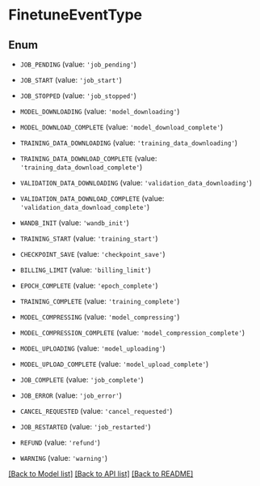 # FinetuneEventType


## Enum

* `JOB_PENDING` (value: `'job_pending'`)

* `JOB_START` (value: `'job_start'`)

* `JOB_STOPPED` (value: `'job_stopped'`)

* `MODEL_DOWNLOADING` (value: `'model_downloading'`)

* `MODEL_DOWNLOAD_COMPLETE` (value: `'model_download_complete'`)

* `TRAINING_DATA_DOWNLOADING` (value: `'training_data_downloading'`)

* `TRAINING_DATA_DOWNLOAD_COMPLETE` (value: `'training_data_download_complete'`)

* `VALIDATION_DATA_DOWNLOADING` (value: `'validation_data_downloading'`)

* `VALIDATION_DATA_DOWNLOAD_COMPLETE` (value: `'validation_data_download_complete'`)

* `WANDB_INIT` (value: `'wandb_init'`)

* `TRAINING_START` (value: `'training_start'`)

* `CHECKPOINT_SAVE` (value: `'checkpoint_save'`)

* `BILLING_LIMIT` (value: `'billing_limit'`)

* `EPOCH_COMPLETE` (value: `'epoch_complete'`)

* `TRAINING_COMPLETE` (value: `'training_complete'`)

* `MODEL_COMPRESSING` (value: `'model_compressing'`)

* `MODEL_COMPRESSION_COMPLETE` (value: `'model_compression_complete'`)

* `MODEL_UPLOADING` (value: `'model_uploading'`)

* `MODEL_UPLOAD_COMPLETE` (value: `'model_upload_complete'`)

* `JOB_COMPLETE` (value: `'job_complete'`)

* `JOB_ERROR` (value: `'job_error'`)

* `CANCEL_REQUESTED` (value: `'cancel_requested'`)

* `JOB_RESTARTED` (value: `'job_restarted'`)

* `REFUND` (value: `'refund'`)

* `WARNING` (value: `'warning'`)

[[Back to Model list]](../README.md#documentation-for-models) [[Back to API list]](../README.md#documentation-for-api-endpoints) [[Back to README]](../README.md)
